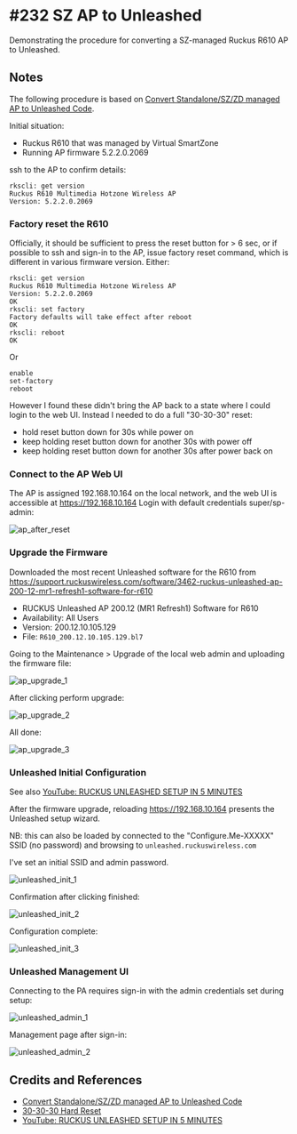 # #232 SZ AP to Unleashed

Demonstrating the procedure for converting a SZ-managed Ruckus R610 AP to Unleashed.

## Notes

The following procedure is based on
[Convert Standalone/SZ/ZD managed AP to Unleashed Code](https://support.ruckuswireless.com/articles/000005720).

Initial situation:

* Ruckus R610 that was managed by Virtual SmartZone
* Running AP firmware 5.2.2.0.2069

ssh to the AP to confirm details:

    rkscli: get version
    Ruckus R610 Multimedia Hotzone Wireless AP
    Version: 5.2.2.0.2069

### Factory reset the R610

Officially, it should be sufficient to press the reset button for > 6 sec,
or if possible to ssh and sign-in to the AP, issue factory reset command, which is different in various firmware version. Either:

    rkscli: get version
    Ruckus R610 Multimedia Hotzone Wireless AP
    Version: 5.2.2.0.2069
    OK
    rkscli: set factory
    Factory defaults will take effect after reboot
    OK
    rkscli: reboot
    OK

Or

    enable
    set-factory
    reboot

However I found these didn't bring the AP back to a state where I could login to the web UI.
Instead I needed to do a full "30-30-30" reset:

* hold reset button down for 30s while power on
* keep holding reset button down for another 30s with power off
* keep holding reset button down for another 30s after power back on

### Connect to the AP Web UI

The AP is assigned 192.168.10.164 on the local network, and the web UI is accessible at <https://192.168.10.164>
Login with default credentials super/sp-admin:

![ap_after_reset](./assets/ap_after_reset.png)

### Upgrade the Firmware

Downloaded the most recent Unleashed software for the R610 from
<https://support.ruckuswireless.com/software/3462-ruckus-unleashed-ap-200-12-mr1-refresh1-software-for-r610>

* RUCKUS Unleashed AP 200.12 (MR1 Refresh1) Software for R610
* Availability: All Users
* Version: 200.12.10.105.129
* File: `R610_200.12.10.105.129.bl7`

Going to the Maintenance > Upgrade of the local web admin and uploading the firmware file:

![ap_upgrade_1](./assets/ap_upgrade_1.png)

After clicking perform upgrade:

![ap_upgrade_2](./assets/ap_upgrade_2.png)

All done:

![ap_upgrade_3](./assets/ap_upgrade_3.png)

### Unleashed Initial Configuration

See also [YouTube: RUCKUS UNLEASHED SETUP IN 5 MINUTES](https://www.youtube.com/watch?v=j8I5aVwMNMg)

After the firmware upgrade, reloading <https://192.168.10.164> presents the Unleashed setup wizard.

NB: this can also be loaded by connected to the "Configure.Me-XXXXX" SSID (no password)
and browsing to `unleashed.ruckuswireless.com`

I've set an initial SSID and admin password.

![unleashed_init_1](./assets/unleashed_init_1.png)

Confirmation after clicking finished:

![unleashed_init_2](./assets/unleashed_init_2.png)

Configuration complete:

![unleashed_init_3](./assets/unleashed_init_3.png)

### Unleashed Management UI

Connecting to the PA requires sign-in with the admin credentials set during setup:

![unleashed_admin_1](./assets/unleashed_admin_1.png)

Management page after sign-in:

![unleashed_admin_2](./assets/unleashed_admin_2.png)

## Credits and References

* [Convert Standalone/SZ/ZD managed AP to Unleashed Code](https://support.ruckuswireless.com/articles/000005720)
* [30-30-30 Hard Reset](https://www.lifewire.com/hard-reset-rule-for-routers-3971318)
* [YouTube: RUCKUS UNLEASHED SETUP IN 5 MINUTES](https://www.youtube.com/watch?v=j8I5aVwMNMg)
